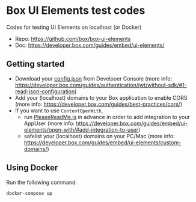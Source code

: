 # Box UI Elements test codes
Codes for testing UI Elements on localhost (or Docker)
- Repo: https://github.com/box/box-ui-elements
- Doc: https://developer.box.com/guides/embed/ui-elements/



## Getting started
- Download your [config.json](BoxJWTConfig.json.sample) from Develpoer Console (more info: https://developer.box.com/guides/authentication/jwt/without-sdk/#1-read-json-configuration)
- Add your (localhost) domains to your Box application to enable CORS (more info: https://developer.box.com/guides/best-practices/cors/)
- If you want to use `ContentOpenWith`, 
  - run [PleaseReadMe.js](PleaseReadMe.js) in advance in order to add integration to your AppUser (more info: https://developer.box.com/guides/embed/ui-elements/open-with/#add-integration-to-user)
  - safelist your (localhost) domains on your PC/Mac (more info: https://developer.box.com/guides/embed/ui-elements/custom-domains/)



## Using Docker
Run the following command:

    docker-compose up